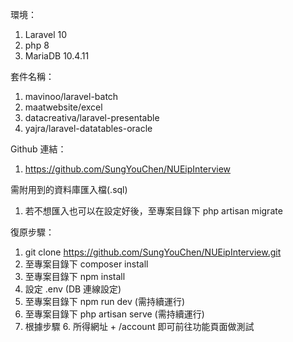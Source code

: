 環境：
1. Laravel 10
2. php 8
3. MariaDB 10.4.11

套件名稱：
1. mavinoo/laravel-batch
2. maatwebsite/excel
3. datacreativa/laravel-presentable
4. yajra/laravel-datatables-oracle

Github 連結：
1. https://github.com/SungYouChen/NUEipInterview

需附用到的資料庫匯入檔(.sql)
1. 若不想匯入也可以在設定好後，至專案目錄下 php artisan migrate

復原步驟：
1. git clone https://github.com/SungYouChen/NUEipInterview.git
2. 至專案目錄下 composer install
3. 至專案目錄下 npm install
4. 設定 .env (DB 連線設定)
5. 至專案目錄下 npm run dev (需持續運行)
6. 至專案目錄下 php artisan serve (需持續運行)
7. 根據步驟 6. 所得網址 + /account 即可前往功能頁面做測試